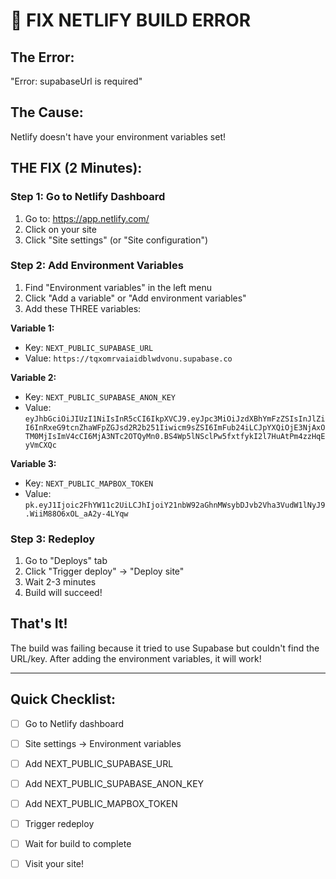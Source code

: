 # 🚨 FIX NETLIFY BUILD ERROR

## The Error:
"Error: supabaseUrl is required"

## The Cause:
Netlify doesn't have your environment variables set!

## THE FIX (2 Minutes):

### Step 1: Go to Netlify Dashboard
1. Go to: https://app.netlify.com/
2. Click on your site
3. Click "Site settings" (or "Site configuration")

### Step 2: Add Environment Variables
1. Find "Environment variables" in the left menu
2. Click "Add a variable" or "Add environment variables"
3. Add these THREE variables:

**Variable 1:**
- Key: `NEXT_PUBLIC_SUPABASE_URL`
- Value: `https://tqxomrvaiaidblwdvonu.supabase.co`

**Variable 2:**
- Key: `NEXT_PUBLIC_SUPABASE_ANON_KEY`
- Value: `eyJhbGciOiJIUzI1NiIsInR5cCI6IkpXVCJ9.eyJpc3MiOiJzdXBhYmFzZSIsInJlZiI6InRxeG9tcnZhaWFpZGJsd2R2b251Iiwicm9sZSI6ImFub24iLCJpYXQiOjE3NjAxOTM0MjIsImV4cCI6MjA3NTc2OTQyMn0.BS4Wp5lNSclPw5fxtfykI2l7HuAtPm4zzHqEyVmCXQc`

**Variable 3:**
- Key: `NEXT_PUBLIC_MAPBOX_TOKEN`
- Value: `pk.eyJ1Ijoic2FhYW11c2UiLCJhIjoiY21nbW92aGhnMWsybDJvb2Vha3VudW1lNyJ9.WiiM88O6xOL_aA2y-4LYqw`

### Step 3: Redeploy
1. Go to "Deploys" tab
2. Click "Trigger deploy" → "Deploy site"
3. Wait 2-3 minutes
4. Build will succeed!

## That's It!

The build was failing because it tried to use Supabase but couldn't find the URL/key.
After adding the environment variables, it will work!

---

## Quick Checklist:
- [ ] Go to Netlify dashboard
- [ ] Site settings → Environment variables
- [ ] Add NEXT_PUBLIC_SUPABASE_URL
- [ ] Add NEXT_PUBLIC_SUPABASE_ANON_KEY
- [ ] Add NEXT_PUBLIC_MAPBOX_TOKEN
- [ ] Trigger redeploy
- [ ] Wait for build to complete
- [ ] Visit your site!

